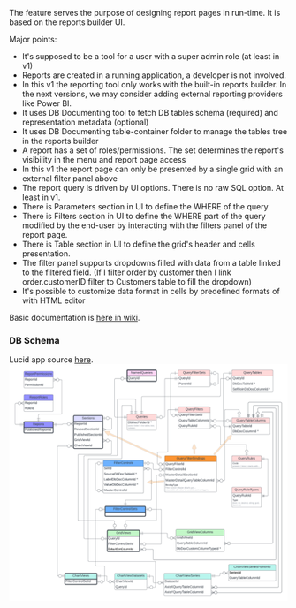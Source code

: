 The feature serves the purpose of designing report pages in run-time. It is based on the reports builder UI.

Major points:
* It's supposed to be a tool for a user with a super admin role (at least in v1)
* Reports are created in a running application, a developer is not involved.
* In this v1 the reporting tool only works with the built-in reports builder. In the next versions, we may consider adding external reporting providers like Power BI.
* It uses DB Documenting tool to fetch DB tables schema (required) and representation metadata (optional)
* It uses DB Documenting table-container folder to manage the tables tree in the reports builder
* A report has a set of roles/permissions. The set determines the report's visibility in the menu and report page access
* In this v1 the report page can only be presented by a single grid with an external filter panel above
* The report query is driven by UI options. There is no raw SQL option. At least in v1.
* There is Parameters section in UI to define the WHERE of the query
* There is Filters section in UI to define the WHERE part of the query modified by the end-user by interacting with the filters panel of the report page.
* There is Table section in UI to define the grid's header and cells presentation.
* The filter panel supports dropdowns filled with data from a table linked to the filtered field. (If I filter order by customer then I link order.customerID filter to Customers table to fill the dropdown)
* It's possible to customize data format in cells by predefined formats of with HTML editor

Basic documentation is [here in wiki](https://wiki.bbconsult.co.uk/display/BLUEB/Reports+Builder).

### DB Schema
Lucid app source [here](https://lucid.app/lucidchart/183fb2ba-35db-4df7-827b-f4cbed694113/edit?viewport_loc=-349%2C565%2C1757%2C917%2CylMNKnidcEvO&invitationId=inv_e84f7d21-8d9b-409b-a4ab-fa602bae6a43).
![DB schema](./Readme/reporting-db-schema-v2.1.png)

